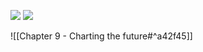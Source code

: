 ![](https://miro.medium.com/max/700/1*1zryvWEBRw98sfw4rZbKsw.jpeg)
![](https://miro.medium.com/max/700/1*fVgTMFcDt8UjSohfGy6MSA.jpeg)

![[Chapter 9 - Charting the future#^a42f45]]